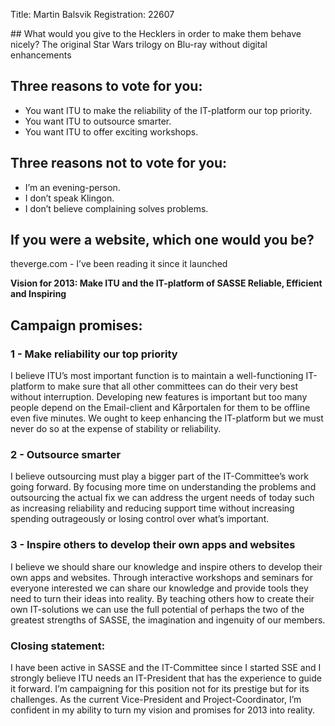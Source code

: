 Title: Martin Balsvik
Registration: 22607

<section class="well" markdown="1">
## What would you give to the Hecklers in order to make them behave nicely?
The original Star Wars trilogy on Blu-ray without digital enhancements

## Three reasons to vote for you:

* You want ITU to make the reliability of the IT-platform our top priority.
* You want ITU to outsource smarter.
* You want ITU to offer exciting workshops.

## Three reasons not to vote for you:

* I’m an evening-person.
* I don’t speak Klingon.
* I don’t believe complaining solves problems.

## If you were a website, which one would you be?
theverge.com - I’ve been reading it since it launched
</section>

**Vision for 2013: Make ITU and the IT-platform of SASSE Reliable, Efficient and Inspiring**

## Campaign promises:

### 1 - Make reliability our top priority

I believe ITU’s most important function is to maintain a well-functioning IT-platform to make sure that all other committees can do their very best without interruption. Developing new features is important but too many people depend on the Email-client and Kårportalen for them to be offline even five minutes. We ought to keep enhancing the IT-platform but we must never do so at the expense of stability or reliability.

### 2 - Outsource smarter

I believe outsourcing must play a bigger part of the IT-Committee’s work going forward. By focusing more time on understanding the problems and outsourcing the actual fix we can address the urgent needs of today such as increasing reliability and reducing support time without increasing spending outrageously or losing control over what’s important.

### 3 - Inspire others to develop their own apps and websites

I believe we should share our knowledge and inspire others to develop their own apps and websites. Through interactive workshops and seminars for everyone interested we can share our knowledge and provide tools they need to turn their ideas into reality. By teaching others how to create their own IT-solutions we can use the full potential of perhaps the two of the greatest strengths of SASSE, the imagination and ingenuity of our members.

### Closing statement:

I have been active in SASSE and the IT-Committee since I started SSE and I strongly believe ITU needs an IT-President that has the experience to guide it forward. I’m campaigning for this position not for its prestige but for its challenges. As the current Vice-President and Project-Coordinator, I’m confident in my ability to turn my vision and promises for 2013 into reality.
